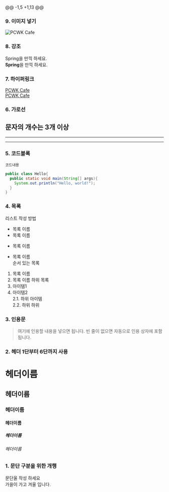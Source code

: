 @@ -1,5 +1,13 @@
### 9. 이미지 넣기
![PCWK Cafe](https://github.com/unicorn.png,"설명문구")  


### 8. 강조
Spring을 만끽 하세요.    
**Spring**을 만끽 하세요.  

### 7. 하이퍼링크
[PCWK Cafe](https://cafe.daum.net/pcwk,"설명문구")  
[PCWK Cafe](https://cafe.daum.net/pcwk/,"설명문구")  

### 6. 가로선
문자의 개수는 3개 이상   
---
***
------
### 5. 코드블록
``` 프로그래밍 언어
코드내용
```
```Java
public class Hello{
  public static void main(String[] args){
    System.out.println("Hello, world!");
  }
}
```
### 4. 목록
리스트 작성 방법  
* 목록 이름  
* 목록 이름
+ 목록 이름
- 목록 이름  
순서 있는 목록  
1. 목록 이름
2. 목록 이름
하위 목록
1. 아이템1  
2. 아이템2  
2.1. 하위 아이템  
2.2. 하위 하위  
### 3. 인용문
> 여기에 인용할 내용을 넣으면 됩니다.
> 빈 줄이 없으면 자동으로 인용 상자에 포함 됩니다.
### 2. 헤더  1단부터 6단까지 사용
# 헤더이름
## 헤더이름
### 헤더이름
#### 헤더이름
##### 헤더이름
###### 헤더이름
### 1. 문단 구분을 위한 개행
문단울 작성 하세요  
가을이 가고 겨울 입니다.
